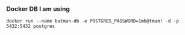 ### Docker DB I am using

```
docker run --name batman-db -e POSTGRES_PASSWORD=1mb@tman! -d -p 5432:5432 postgres
```
